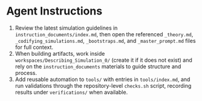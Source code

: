 # Agent Instructions

1. Review the latest simulation guidelines in `instruction_documents/index.md`, then open the referenced `_theory.md`, `_codifying_simulations.md`, `_bootstraps.md`, and `_master_prompt.md` files for full context.
2. When building artifacts, work inside `workspaces/Describing_Simulation_0/` (create it if it does not exist) and rely on the `instruction_documents` materials to guide structure and process.
3. Add reusable automation to `tools/` with entries in `tools/index.md`, and run validations through the repository-level `checks.sh` script, recording results under `verifications/` when available.
